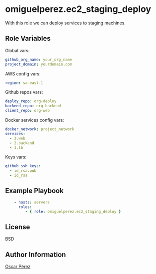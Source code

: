 omiguelperez.ec2_staging_deploy
=========

With this role we can deploy services to staging machines.


Role Variables
--------------

Global vars:
```yml
github_org_name: your_org_name
project_domain: yourdomain.com
```


AWS config vars:
```yml
region: sa-east-1
```

Github repos vars:
```yml
deploy_repo: org-deploy
backend_repo: org-backend
client_repo: org-web
```

Docker services config vars:

```yml
docker_network: project_network
services:
  - 3.web
  - 2.backend
  - 1.lb
```

Keys vars:
```yml
github_ssh_keys:
  - id_rsa.pub
  - id_rsa
```


Example Playbook
----------------

```yml
    - hosts: servers
      roles:
         - { role: omiguelperez.ec2_staging_deploy }
```

License
-------

BSD

Author Information
------------------

[Oscar Pérez](https://github.com/omiguelperez)
